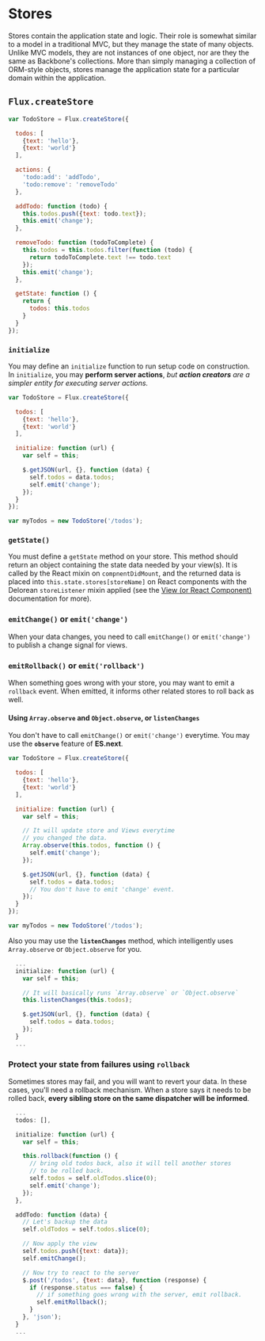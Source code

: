 # Stores

Stores contain the application state and logic. Their role is somewhat similar
to a model in a traditional MVC, but they manage the state of many objects.
Unlike MVC models, they are not instances of one object, nor are they the same as Backbone's
collections. More than simply managing a collection of ORM-style objects,
stores manage the application state for a particular domain within the application.

## `Flux.createStore`

```js
var TodoStore = Flux.createStore({

  todos: [
    {text: 'hello'},
    {text: 'world'}
  ],

  actions: {
    'todo:add': 'addTodo',
    'todo:remove': 'removeTodo'
  },

  addTodo: function (todo) {
    this.todos.push({text: todo.text});
    this.emit('change');
  },

  removeTodo: function (todoToComplete) {
    this.todos = this.todos.filter(function (todo) {
      return todoToComplete.text !== todo.text
    });
    this.emit('change');
  },

  getState: function () {
    return {
      todos: this.todos
    }
  }
});
```

### `initialize`

You may define an `initialize` function to run setup code on construction. In `initialize`, 
you may **perform server actions**, *but **action creators** are a simpler entity for executing server actions.*

```javascript
var TodoStore = Flux.createStore({

  todos: [
    {text: 'hello'},
    {text: 'world'}
  ],

  initialize: function (url) {
    var self = this;

    $.getJSON(url, {}, function (data) {
      self.todos = data.todos;
      self.emit('change');
    });
  }
});

var myTodos = new TodoStore('/todos');
```

### `getState()`

You must define a `getState` method on your store. This method should return an object 
containing the state data needed by your view(s). It is called by the React mixin on 
`compnentDidMount`, and the returned data is placed into `this.state.stores[storeName]` on 
React components with the Delorean `storeListener` mixin applied (see the [View (or React Component)](./views.md) 
documentation for more).

### `emitChange()` or `emit('change')`

When your data changes, you need to call `emitChange()` or `emit('change')` to publish
a change signal for views.

### `emitRollback()` or `emit('rollback')`

When something goes wrong with your store, you may want to emit a `rollback` event. When
emitted, it informs other related stores to roll back as well.

#### Using `Array.observe` and `Object.observe`, or `listenChanges`

You don't have to call `emitChange()` or `emit('change')` everytime. You may use the **`observe`** feature
of **ES.next**.

```javascript
var TodoStore = Flux.createStore({

  todos: [
    {text: 'hello'},
    {text: 'world'}
  ],

  initialize: function (url) {
    var self = this;

    // It will update store and Views everytime
    // you changed the data.
    Array.observe(this.todos, function () {
      self.emit('change');
    });

    $.getJSON(url, {}, function (data) {
      self.todos = data.todos;
      // You don't have to emit 'change' event.
    });
  }
});

var myTodos = new TodoStore('/todos');
```

Also you may use the **`listenChanges`** method, which intelligently uses `Array.observe`
or `Object.observe` for you.

```javascript
  ...
  initialize: function (url) {
    var self = this;

    // It will basically runs `Array.observe` or `Object.observe`
    this.listenChanges(this.todos);

    $.getJSON(url, {}, function (data) {
      self.todos = data.todos;
    });
  }
  ...
```

### Protect your state from failures using `rollback`

Sometimes stores may fail, and you will want to revert your data. In these cases, you'll need
a rollback mechanism. When a store says it needs to be rolled back, **every sibling
store on the same dispatcher will be informed**.

```javascript
  ...
  todos: [],

  initialize: function (url) {
    var self = this;

    this.rollback(function () {
      // bring old todos back, also it will tell another stores
      // to be rolled back.
      self.todos = self.oldTodos.slice(0);
      self.emit('change');
    });
  },

  addTodo: function (data) {
    // Let's backup the data
    self.oldTodos = self.todos.slice(0);

    // Now apply the view
    self.todos.push({text: data});
    self.emitChange();

    // Now try to react to the server
    $.post('/todos', {text: data}, function (response) {
      if (response.status === false) {
        // if something goes wrong with the server, emit rollback.
        self.emitRollback();
      }
    }, 'json');
  }
  ...
```
